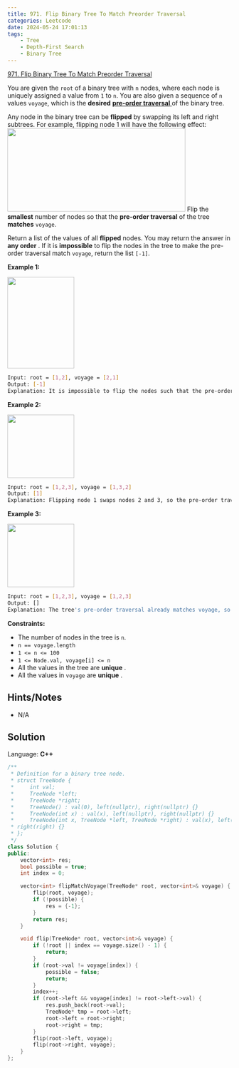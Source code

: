 ```yaml
---
title: 971. Flip Binary Tree To Match Preorder Traversal
categories: Leetcode
date: 2024-05-24 17:01:13
tags:
    - Tree
    - Depth-First Search
    - Binary Tree
---
```


[971. Flip Binary Tree To Match Preorder Traversal](https://leetcode.com/problems/flip-binary-tree-to-match-preorder-traversal/description/)

You are given the `root` of a binary tree with `n` nodes, where each node is uniquely assigned a value from `1` to `n`. You are also given a sequence of `n` values `voyage`, which is the **desired**  <a href="https://en.wikipedia.org/wiki/Tree_traversal#Pre-order" target="_blank">**pre-order traversal** </a> of the binary tree.

Any node in the binary tree can be **flipped**  by swapping its left and right subtrees. For example, flipping node 1 will have the following effect:
<img alt="" src="https://assets.leetcode.com/uploads/2021/02/15/fliptree.jpg" style="width: 400px; height: 187px;">
Flip the **smallest**  number of nodes so that the **pre-order traversal**  of the tree **matches**  `voyage`.

Return a list of the values of all **flipped**  nodes. You may return the answer in **any order** . If it is **impossible**  to flip the nodes in the tree to make the pre-order traversal match `voyage`, return the list `[-1]`.

**Example 1:**

<img alt="" src="https://assets.leetcode.com/uploads/2019/01/02/1219-01.png" style="width: 150px; height: 205px;">

```bash
Input: root = [1,2], voyage = [2,1]
Output: [-1]
Explanation: It is impossible to flip the nodes such that the pre-order traversal matches voyage.
```

**Example 2:**

<img alt="" src="https://assets.leetcode.com/uploads/2019/01/02/1219-02.png" style="width: 150px; height: 142px;">

```bash
Input: root = [1,2,3], voyage = [1,3,2]
Output: [1]
Explanation: Flipping node 1 swaps nodes 2 and 3, so the pre-order traversal matches voyage.
```

**Example 3:**

<img alt="" src="https://assets.leetcode.com/uploads/2019/01/02/1219-02.png" style="width: 150px; height: 142px;">

```bash
Input: root = [1,2,3], voyage = [1,2,3]
Output: []
Explanation: The tree's pre-order traversal already matches voyage, so no nodes need to be flipped.
```

**Constraints:**

- The number of nodes in the tree is `n`.
- `n == voyage.length`
- `1 <= n <= 100`
- `1 <= Node.val, voyage[i] <= n`
- All the values in the tree are **unique** .
- All the values in `voyage` are **unique** .

## Hints/Notes

- N/A

## Solution

Language: **C++**

```C++
/**
 * Definition for a binary tree node.
 * struct TreeNode {
 *     int val;
 *     TreeNode *left;
 *     TreeNode *right;
 *     TreeNode() : val(0), left(nullptr), right(nullptr) {}
 *     TreeNode(int x) : val(x), left(nullptr), right(nullptr) {}
 *     TreeNode(int x, TreeNode *left, TreeNode *right) : val(x), left(left),
 * right(right) {}
 * };
 */
class Solution {
public:
    vector<int> res;
    bool possible = true;
    int index = 0;

    vector<int> flipMatchVoyage(TreeNode* root, vector<int>& voyage) {
        flip(root, voyage);
        if (!possible) {
            res = {-1};
        }
        return res;
    }

    void flip(TreeNode* root, vector<int>& voyage) {
        if (!root || index == voyage.size() - 1) {
            return;
        }
        if (root->val != voyage[index]) {
            possible = false;
            return;
        }
        index++;
        if (root->left && voyage[index] != root->left->val) {
            res.push_back(root->val);
            TreeNode* tmp = root->left;
            root->left = root->right;
            root->right = tmp;
        }
        flip(root->left, voyage);
        flip(root->right, voyage);
    }
};
```
